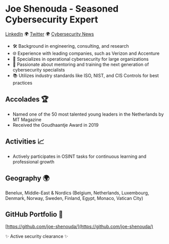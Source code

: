 # Joe Shenouda - Seasoned Cybersecurity Expert

[LinkedIn](https://www.linkedin.com/in/josephshenouda/) 🌍 [Twitter](https://twitter.com/JoeyShenouda) 🌍 [Cybersecurity News](https://www.cyber-consult.org)


- 🛠 Background in engineering, consulting, and research
- 🌐 Experience with leading companies, such as Verizon and Accenture
- 🔐 Specializes in operational cybersecurity for large organizations
- 🌱 Passionate about mentoring and training the next generation of cybersecurity specialists
- 📚 Utilizes industry standards like ISO, NIST, and CIS Controls for best practices

## Accolades 🏆

- Named one of the 50 most talented young leaders in the Netherlands by MT Magazine
- Received the Goudhaantje Award in 2019

## Activities 📈

- Actively participates in OSINT tasks for continuous learning and professional growth

## Geography 🌍

Benelux, Middle-East & Nordics (Belgium, Netherlands, Luxembourg, Denmark, Norway, Sweden, Finland, Egypt, Monaco, Vatican City)

## GitHub Portfolio 🔗

[https://github.com/joe-shenouda/](https://github.com/joe-shenouda/)

✨ Active security clearance ✨

